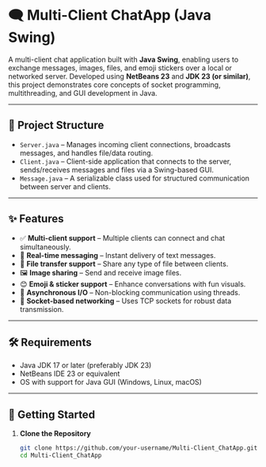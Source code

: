 # 🗨️ Multi-Client ChatApp (Java Swing)

A multi-client chat application built with **Java Swing**, enabling users to exchange messages, images, files, and emoji stickers over a local or networked server. Developed using **NetBeans 23** and **JDK 23 (or similar)**, this project demonstrates core concepts of socket programming, multithreading, and GUI development in Java.

---

## 📂 Project Structure

- `Server.java` – Manages incoming client connections, broadcasts messages, and handles file/data routing.
- `Client.java` – Client-side application that connects to the server, sends/receives messages and files via a Swing-based GUI.
- `Message.java` – A serializable class used for structured communication between server and clients.

---

## ✨ Features

- ✅ **Multi-client support** – Multiple clients can connect and chat simultaneously.
- 💬 **Real-time messaging** – Instant delivery of text messages.
- 📁 **File transfer support** – Share any type of file between clients.
- 🖼️ **Image sharing** – Send and receive image files.
- 😊 **Emoji & sticker support** – Enhance conversations with fun visuals.
- 🔄 **Asynchronous I/O** – Non-blocking communication using threads.
- 📡 **Socket-based networking** – Uses TCP sockets for robust data transmission.

---

## 🛠️ Requirements

- Java JDK 17 or later (preferably JDK 23)
- NetBeans IDE 23 or equivalent
- OS with support for Java GUI (Windows, Linux, macOS)

---

## 🚀 Getting Started

1. **Clone the Repository**
   ```bash
   git clone https://github.com/your-username/Multi-Client_ChatApp.git
   cd Multi-Client_ChatApp
